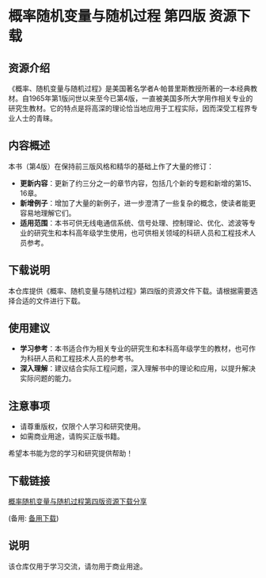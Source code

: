 # 概率随机变量与随机过程 第四版 资源下载

## 资源介绍

《概率、随机变量与随机过程》是美国著名学者A·帕普里斯教授所著的一本经典教材。自1965年第1版问世以来至今已第4版，一直被美国多所大学用作相关专业的研究生教材。它的特点是将高深的理论恰当地应用于工程实际，因而深受工程界专业人士的青睐。

## 内容概述

本书（第4版）在保持前三版风格和精华的基础上作了大量的修订：

- **更新内容**：更新了约三分之一的章节内容，包括几个新的专题和新增的第15、16章。
- **新增例子**：增加了大量的新例子，进一步澄清了一些复杂的概念，使读者能更容易地理解它们。
- **适用范围**：本书可供无线电通信系统、信号处理、控制理论、优化、滤波等专业的研究生和本科高年级学生使用，也可供相关领域的科研人员和工程技术人员参考。

## 下载说明

本仓库提供《概率、随机变量与随机过程》第四版的资源文件下载。请根据需要选择合适的文件进行下载。

## 使用建议

- **学习参考**：本书适合作为相关专业的研究生和本科高年级学生的教材，也可作为科研人员和工程技术人员的参考书。
- **深入理解**：建议结合实际工程问题，深入理解书中的理论和应用，以提升解决实际问题的能力。

## 注意事项

- 请尊重版权，仅限个人学习和研究使用。
- 如需商业用途，请购买正版书籍。

希望本书能为您的学习和研究提供帮助！

## 下载链接
[概率随机变量与随机过程第四版资源下载分享](https://pan.quark.cn/s/65c07147fff3) 

(备用: [备用下载](https://pan.baidu.com/s/1cH3vOKOjeskbOWhPH9gi_g?pwd=1234))

## 说明

该仓库仅用于学习交流，请勿用于商业用途。
